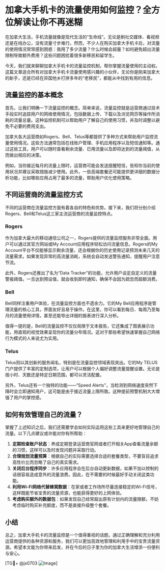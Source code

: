 # 加拿大手机卡的流量使用如何监控？全方位解读让你不再迷糊

在加拿大生活，手机流量就像是现代生活的“生命线”。无论是刷社交媒体、看视频还是在线办公，没有流量寸步难行。然而，不少人在购买加拿大手机卡后，对流量的使用情况常常感到困惑：我用了多少流量？什么时候会超量？如何避免超出流量限制导致额外费用？这些问题困扰着很多新移民和留学生。

今天，我们就来聊聊加拿大手机卡的流量监控机制，帮你掌握流量使用的主动权。这篇文章适合所有对加拿大手机卡流量使用感兴趣的小伙伴，无论你是刚来加拿大的新手，还是已经在异国他乡打拼多年的“老移民”，都能从中找到有用的信息。

## 流量监控的基本概念

首先，让我们明确一下流量监控的概念。简单来说，流量监控就是运营商通过技术手段实时追踪用户的网络使用情况，包括数据上传、下载以及浏览网页等操作所消耗的流量总量。这种监控机制可以帮助用户了解自己的使用习惯，并及时调整以避免不必要的费用支出。

加拿大各大运营商如Rogers、Bell、Telus等都提供了多种方式来帮助用户监控流量使用情况。这些方法通常包括在线账户管理、手机应用程序以及短信通知等。通过这些工具，用户可以随时查看剩余流量、已用流量以及即将达到的流量阈值，从而做出相应的决策。

例如，当你接近每月的流量上限时，运营商可能会发送提醒短信，告知你当前的使用状况并建议采取措施减少使用。此外，一些高端套餐还可能提供更详细的数据分析功能，比如哪些应用占用了最多的流量，帮助用户优化使用策略。

## 不同运营商的流量监控方式

不同的运营商在流量监控方面有着各自的特色和优势。接下来，我们将分别介绍Rogers、Bell和Telus这三家主流运营商的流量监控特点。

### Rogers

作为加拿大最大的移动通信公司之一，Rogers提供的流量监控服务非常全面。用户可以通过其官方网站或My Account应用程序轻松访问流量信息。Rogers的My Account平台不仅能够显示剩余流量，还会根据你的历史使用记录预测未来几天的流量需求。如果发现异常的高流量消耗，系统会自动发送警告通知，提醒用户注意节流。

此外，Rogers还推出了名为“Data Tracker”的功能，允许用户设定自定义的流量警报阈值。一旦达到预设值，就会收到即时通知，确保不会因为疏忽而超额消费。

### Bell

Bell同样注重用户体验，在流量监控方面也不遗余力。它的My Bell应用程序是管理流量的核心工具，界面友好且易于操作。在这里，你可以看到每日、每周乃至每月的流量使用详情，甚至还能导出详细的报表进行深入分析。

值得一提的是，Bell的流量监控不仅仅局限于文本报告，它还集成了图表展示功能，用直观的视觉效果呈现你的流量分布情况。这对于那些希望快速掌握自己网络行为模式的人来说尤为实用。

### Telus

Telus则以其创新的服务闻名，特别是在流量监控领域表现突出。它的My TELUS门户提供了丰富的定制选项，让用户可以根据个人偏好调整流量提醒设置。无论是按小时、天数还是特定日期范围，都可以灵活配置。

另外，Telus还有一个独特的功能——“Speed Alerts”，当检测到网络速度突然下降时会立即通知用户，这可能是由于接近流量上限所致。这种提前预警机制大大增强了用户的掌控感。

## 如何有效管理自己的流量？

掌握了上述知识之后，我们还需要学会如何实际运用这些工具来更好地管理自己的流量。以下几点建议或许能对你有所帮助：

1. **定期检查账户状态**：养成定期登录运营商官网或者打开相关App查看流量余额的习惯，这样可以及时发现问题并采取行动。
2. **合理规划流量预算**：根据自己的实际需要选择合适的套餐类型，不要盲目追求高性价比而忽略了自己的真实需求。
3. **关闭后台程序同步**：许多应用程序会在后台自动更新数据，如果不加以控制的话很容易造成意外的流量浪费。因此，在不需要的时候最好手动关闭这类功能。
4. **利用Wi-Fi网络代替蜂窝数据**：在家或者工作场所尽量连接稳定的Wi-Fi信号，这样既能节省宝贵的流量资源，也能获得更好的上网体验。
5. **考虑购买额外的数据包**：如果发现自己经常超出原有计划内的流量限额，不妨考虑临时购买补充额度，而不是直接升级整个套餐。

## 小结

总之，加拿大手机卡的流量监控是一个值得重视的话题。通过正确理解和充分利用运营商提供的各种资源和服务，我们可以更加高效地管理和利用手中的宝贵流量资源。希望本文能为你带来启发，并在今后的日子里为你的加拿大生活增添一份便利与安心。

[TG💪+ @jx0703 ![Image](https://github.com/user-attachments/assets/dbca1d08-cadb-493c-b0ec-ad6f7a83f270)]